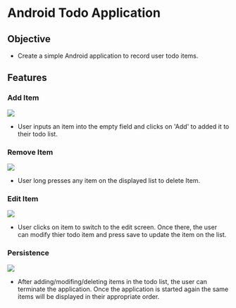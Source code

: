 # Android Todo Application

## Objective
* Create a simple Android application to record user todo items.

## Features

### Add Item
![](./gif/Add.gif)
* User inputs an item into the empty field and clicks on 'Add' to added it to their todo list.

### Remove Item
![](./gif/Remove.gif)
* User long presses any item on the displayed list to delete Item.

### Edit Item
![](./gif/Edit.gif)
* User clicks on item to switch to the edit screen. Once there, the user can modify thier todo item and press save to update the
item on the list.

### Persistence
![](./gif/Persistence.gif)
* After adding/modifing/deleting items in the todo list, the user can terminate the application. Once the application is started again
the same items will be displayed in their appropriate order. 

